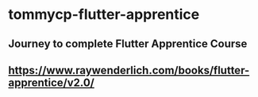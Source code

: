 # tommycp-flutter-apprentice
## Journey to complete Flutter Apprentice Course
## https://www.raywenderlich.com/books/flutter-apprentice/v2.0/
